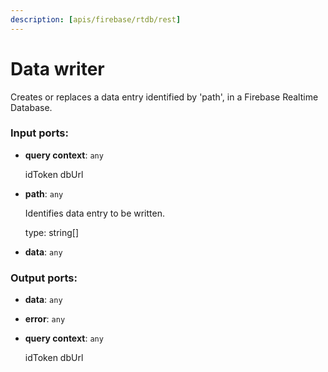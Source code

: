 ```yaml
---
description: [apis/firebase/rtdb/rest]
---
```


# Data writer

Creates or replaces a data entry  identified by 'path', in a Firebase Realtime Database.

### Input ports:

* __query context__: ` any `

    idToken
    dbUrl


* __path__: ` any `

    Identifies data entry to be written.
    
    type: string[]


* __data__: ` any `

### Output ports:

* __data__: ` any `


* __error__: ` any `


* __query context__: ` any `

    idToken
    dbUrl

